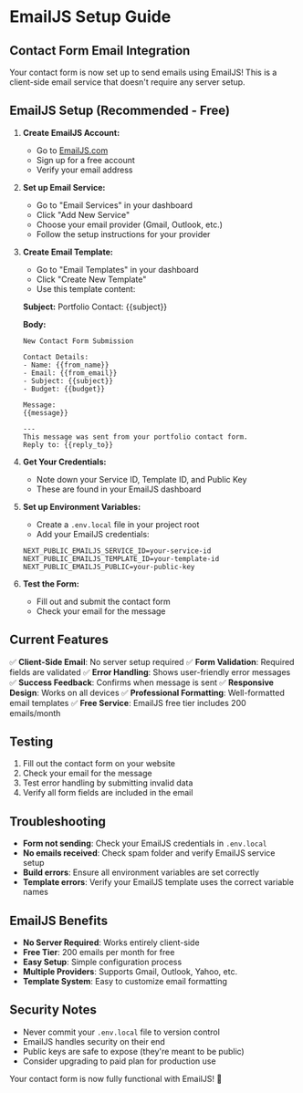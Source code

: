 # EmailJS Setup Guide

## Contact Form Email Integration

Your contact form is now set up to send emails using EmailJS! This is a client-side email service that doesn't require any server setup.

## EmailJS Setup (Recommended - Free)

1. **Create EmailJS Account:**
   - Go to [EmailJS.com](https://www.emailjs.com/)
   - Sign up for a free account
   - Verify your email address

2. **Set up Email Service:**
   - Go to "Email Services" in your dashboard
   - Click "Add New Service"
   - Choose your email provider (Gmail, Outlook, etc.)
   - Follow the setup instructions for your provider

3. **Create Email Template:**
   - Go to "Email Templates" in your dashboard
   - Click "Create New Template"
   - Use this template content:

   **Subject:** Portfolio Contact: {{subject}}

   **Body:**

   ```text
   New Contact Form Submission
   
   Contact Details:
   - Name: {{from_name}}
   - Email: {{from_email}}
   - Subject: {{subject}}
   - Budget: {{budget}}
   
   Message:
   {{message}}
   
   ---
   This message was sent from your portfolio contact form.
   Reply to: {{reply_to}}
   ```

4. **Get Your Credentials:**
   - Note down your Service ID, Template ID, and Public Key
   - These are found in your EmailJS dashboard

5. **Set up Environment Variables:**
   - Create a `.env.local` file in your project root
   - Add your EmailJS credentials:

   ```env
   NEXT_PUBLIC_EMAILJS_SERVICE_ID=your-service-id
   NEXT_PUBLIC_EMAILJS_TEMPLATE_ID=your-template-id
   NEXT_PUBLIC_EMAILJS_PUBLIC=your-public-key
   ```

6. **Test the Form:**
   - Fill out and submit the contact form
   - Check your email for the message

## Current Features

✅ **Client-Side Email**: No server setup required
✅ **Form Validation**: Required fields are validated
✅ **Error Handling**: Shows user-friendly error messages
✅ **Success Feedback**: Confirms when message is sent
✅ **Responsive Design**: Works on all devices
✅ **Professional Formatting**: Well-formatted email templates
✅ **Free Service**: EmailJS free tier includes 200 emails/month

## Testing

1. Fill out the contact form on your website
2. Check your email for the message
3. Test error handling by submitting invalid data
4. Verify all form fields are included in the email

## Troubleshooting

- **Form not sending**: Check your EmailJS credentials in `.env.local`
- **No emails received**: Check spam folder and verify EmailJS service setup
- **Build errors**: Ensure all environment variables are set correctly
- **Template errors**: Verify your EmailJS template uses the correct variable names

## EmailJS Benefits

- **No Server Required**: Works entirely client-side
- **Free Tier**: 200 emails per month for free
- **Easy Setup**: Simple configuration process
- **Multiple Providers**: Supports Gmail, Outlook, Yahoo, etc.
- **Template System**: Easy to customize email formatting

## Security Notes

- Never commit your `.env.local` file to version control
- EmailJS handles security on their end
- Public keys are safe to expose (they're meant to be public)
- Consider upgrading to paid plan for production use

Your contact form is now fully functional with EmailJS! 🎉
